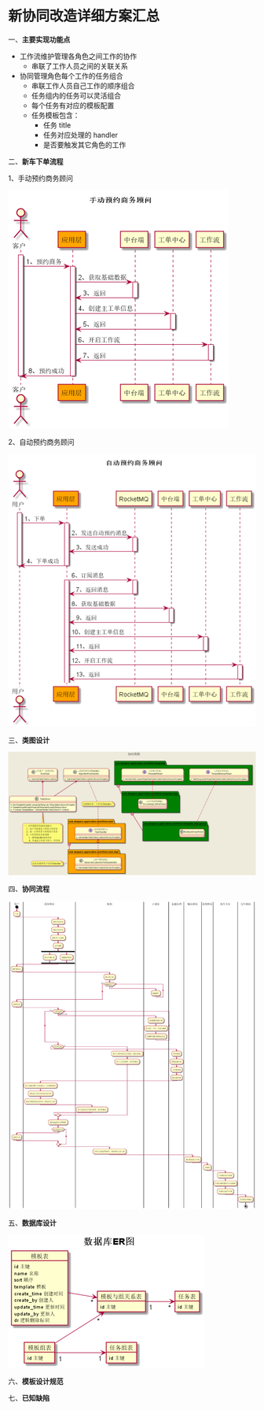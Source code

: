 # 新协同改造详细方案汇总

一、**主要实现功能点**

- 工作流维护管理各角色之间工作的协作
  - 串联了工作人员之间的关联关系
- 协同管理角色每个工作的任务组合
  - 串联工作人员自己工作的顺序组合
  - 任务组内的任务可以灵活组合
  - 每个任务有对应的模板配置
  - 任务模板包含：
    - 任务 title
    - 任务对应处理的 handler
    - 是否要触发其它角色的工作

二、**新车下单流程**

1、手动预约商务顾问

![avatar](./out/plantuml/1.手动预约商务顾问/手动预约商务顾问.png)

2、自动预约商务顾问

![avatar](./out/plantuml/2.自动预约商务顾问/自动预约商务顾问.png)

三、**类图设计**

![avatar](./out/plantuml/4.协同类图/协同类图.png)

四、**协同流程**

![avatar](./out/plantuml/3.新车协同流程/3.新车协同流程.png)

五、**数据库设计**

![avatar](./out/plantuml/5、协同数据库设计/数据库ER图.png)

六、**模板设计规范**

七、**已知缺陷**
